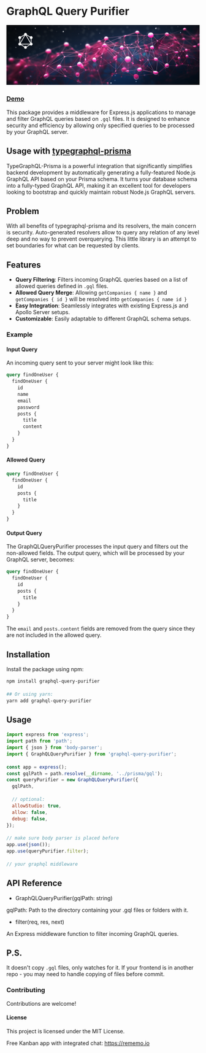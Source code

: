 # GraphQL Query Purifier

![backticks-codeblocks](./static/typegraphql-prisma-purifier.png)

### [Demo](https://github.com/multipliedtwice/graphql-query-purifier-example)

This package provides a middleware for Express.js applications to manage and filter GraphQL queries based on `.gql` files. It is designed to enhance security and efficiency by allowing only specified queries to be processed by your GraphQL server.

## Usage with [typegraphql-prisma](https://www.npmjs.com/package/typegraphql-prisma)

TypeGraphQL-Prisma is a powerful integration that significantly simplifies backend development by automatically generating a fully-featured Node.js GraphQL API based on your Prisma schema. It turns your database schema into a fully-typed GraphQL API, making it an excellent tool for developers looking to bootstrap and quickly maintain robust Node.js GraphQL servers.

## Problem

With all benefits of typegraphql-prisma and its resolvers, the main concern is security. Auto-generated resolvers allow to query any relation of any level deep and no way to prevent overquerying. This little library is an attempt to set boundaries for what can be requested by clients.

## Features

- **Query Filtering**: Filters incoming GraphQL queries based on a list of allowed queries defined in `.gql` files.
- **Allowed Query Merge**: Allowing `getCompanies { name }` and `getCompanies { id }` will be resolved into `getCompanies { name id }`
- **Easy Integration**: Seamlessly integrates with existing Express.js and Apollo Server setups.
- **Customizable**: Easily adaptable to different GraphQL schema setups.

### Example

#### Input Query

An incoming query sent to your server might look like this:

```graphql
query findOneUser {
  findOneUser {
    id
    name
    email
    password
    posts {
      title
      content
    }
  }
}
```

#### Allowed Query

```graphql
query findOneUser {
  findOneUser {
    id
    posts {
      title
    }
  }
}
```

#### Output Query

The GraphQLQueryPurifier processes the input query and filters out the non-allowed fields. The output query, which will be processed by your GraphQL server, becomes:

```graphql
query findOneUser {
  findOneUser {
    id
    posts {
      title
    }
  }
}
```

The `email` and `posts.content` fields are removed from the query since they are not included in the allowed query.

## Installation

Install the package using npm:

```bash
npm install graphql-query-purifier

## Or using yarn:
yarn add graphql-query-purifier
```

## Usage

```javascript
import express from 'express';
import path from 'path';
import { json } from 'body-parser';
import { GraphQLQueryPurifier } from 'graphql-query-purifier';

const app = express();
const gqlPath = path.resolve(__dirname, '../prisma/gql');
const queryPurifier = new GraphQLQueryPurifier({
  gqlPath,

  // optional:
  allowStudio: true,
  allow: false,
  debug: false,
});

// make sure body parser is placed before
app.use(json());
app.use(queryPurifier.filter);

// your graphql middleware
```

## API Reference

- GraphQLQueryPurifier(gqlPath: string)

gqlPath: Path to the directory containing your .gql files or folders with it.

- filter(req, res, next)

An Express middleware function to filter incoming GraphQL queries.

## P.S.

It doesn't copy `.gql` files, only watches for it. If your frontend is in another repo - you may need to handle copying of files before commit.

### Contributing

Contributions are welcome!

#### License

This project is licensed under the MIT License.

Free Kanban app with integrated chat: https://rememo.io
